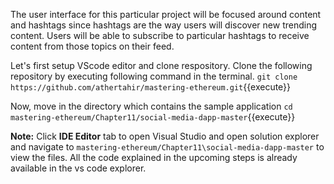 
The user interface for this particular project will be focused around content and hashtags since hashtags are the way users will discover new trending content. Users will be able to subscribe to particular hashtags to receive content from those topics on their feed.


Let's first setup VScode editor and clone respository. Clone the following repository by executing following command in the terminal.
`git clone https://github.com/athertahir/mastering-ethereum.git`{{execute}}

Now, move in the directory which contains the sample application
`cd mastering-ethereum/Chapter11/social-media-dapp-master`{{execute}}

**Note:**
Click **IDE Editor** tab to open Visual Studio and open solution explorer and navigate to `mastering-ethereum/Chapter11\social-media-dapp-master` to view the files. All the code explained in the upcoming steps is already available in the vs code explorer.